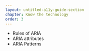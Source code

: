 ```yaml
---
layout: untitled-a11y-guide-section
chapter: Know the technology
order: 3
---
```


- Rules of ARIA
- ARIA attributes
- ARIA Patterns